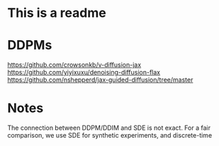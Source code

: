 # This is a readme

# DDPMs
https://github.com/crowsonkb/v-diffusion-jax
https://github.com/yiyixuxu/denoising-diffusion-flax
https://github.com/nshepperd/jax-guided-diffusion/tree/master

# Notes
The connection between DDPM/DDIM and SDE is not exact. For a fair comparison, we use SDE for synthetic experiments, and discrete-time 